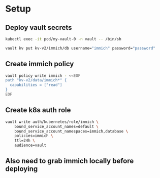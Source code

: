 # Setup

## Deploy vault secrets

```bash
kubectl exec -it pod/my-vault-0 -n vault -- /bin/sh
```

```bash
vault kv put kv-v2/immich/db username="immich" password="password"
```

## Create immich policy

```bash
vault policy write immich - <<EOF
path "kv-v2/data/immich*" {
  capabilities = ["read"]
}
EOF
```

## Create k8s auth role

```bash
vault write auth/kubernetes/role/immich \
    bound_service_account_names=default \
    bound_service_account_namespaces=immich,database \
    policies=immich \
    ttl=24h \
    audience=vault
```


## Also need to grab immich locally before deploying

```bash

```